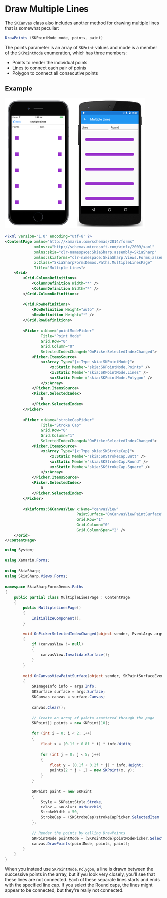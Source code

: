 
# Draw Multiple Lines


The `SKCanvas` class also includes another method for drawing multiple lines that is somewhat peculiar:

```C#
DrawPoints (SKPointMode mode, points, paint)
```

The points parameter is an array of `SKPoint` values and mode is a member of the `SKPointMode` enumeration, which has three members:

- Points to render the individual points
- Lines to connect each pair of points
- Polygon to connect all consecutive points

## Example

<img src="../resources/multiplelines-large.png" width=450>

```xml
<?xml version="1.0" encoding="utf-8" ?>
<ContentPage xmlns="http://xamarin.com/schemas/2014/forms"
             xmlns:x="http://schemas.microsoft.com/winfx/2009/xaml"
             xmlns:skia="clr-namespace:SkiaSharp;assembly=SkiaSharp"
             xmlns:skiaforms="clr-namespace:SkiaSharp.Views.Forms;assembly=SkiaSharp.Views.Forms"
             x:Class="SkiaSharpFormsDemos.Paths.MultipleLinesPage"
             Title="Multiple Lines">
    <Grid>
        <Grid.ColumnDefinitions>
            <ColumnDefinition Width="*" />
            <ColumnDefinition Width="*" />
        </Grid.ColumnDefinitions>

        <Grid.RowDefinitions>
            <RowDefinition Height="Auto" />
            <RowDefinition Height="*" />
        </Grid.RowDefinitions>

        <Picker x:Name="pointModePicker"
                Title="Point Mode"
                Grid.Row="0"
                Grid.Column="0"
                SelectedIndexChanged="OnPickerSelectedIndexChanged">
            <Picker.ItemsSource>
                <x:Array Type="{x:Type skia:SKPointMode}">
                    <x:Static Member="skia:SKPointMode.Points" />
                    <x:Static Member="skia:SKPointMode.Lines" />
                    <x:Static Member="skia:SKPointMode.Polygon" />
                </x:Array>
            </Picker.ItemsSource>
            <Picker.SelectedIndex>
                0
            </Picker.SelectedIndex>
        </Picker>

        <Picker x:Name="strokeCapPicker"
                Title="Stroke Cap"
                Grid.Row="0"
                Grid.Column="1"
                SelectedIndexChanged="OnPickerSelectedIndexChanged">
            <Picker.ItemsSource>
                <x:Array Type="{x:Type skia:SKStrokeCap}">
                    <x:Static Member="skia:SKStrokeCap.Butt" />
                    <x:Static Member="skia:SKStrokeCap.Round" />
                    <x:Static Member="skia:SKStrokeCap.Square" />
                </x:Array>
            </Picker.ItemsSource>
            <Picker.SelectedIndex>
                0
            </Picker.SelectedIndex>
        </Picker>

        <skiaforms:SKCanvasView x:Name="canvasView"
                                PaintSurface="OnCanvasViewPaintSurface"
                                Grid.Row="1"
                                Grid.Column="0"
                                Grid.ColumnSpan="2" />
    </Grid>
</ContentPage>
```

```c#
using System;

using Xamarin.Forms;

using SkiaSharp;
using SkiaSharp.Views.Forms;

namespace SkiaSharpFormsDemos.Paths
{
    public partial class MultipleLinesPage : ContentPage
    {
        public MultipleLinesPage()
        {
            InitializeComponent();
        }

        void OnPickerSelectedIndexChanged(object sender, EventArgs args)
        {
            if (canvasView != null)
            {
                canvasView.InvalidateSurface();
            }
        }

        void OnCanvasViewPaintSurface(object sender, SKPaintSurfaceEventArgs args)
        {
            SKImageInfo info = args.Info;
            SKSurface surface = args.Surface;
            SKCanvas canvas = surface.Canvas;

            canvas.Clear();

            // Create an array of points scattered through the page
            SKPoint[] points = new SKPoint[10];

            for (int i = 0; i < 2; i++)
            {
                float x = (0.1f + 0.8f * i) * info.Width;

                for (int j = 0; j < 5; j++)
                {
                    float y = (0.1f + 0.2f * j) * info.Height;
                    points[2 * j + i] = new SKPoint(x, y);
                }
            }

            SKPaint paint = new SKPaint
            {
                Style = SKPaintStyle.Stroke,
                Color = SKColors.DarkOrchid,
                StrokeWidth = 50,
                StrokeCap = (SKStrokeCap)strokeCapPicker.SelectedItem
            };

            // Render the points by calling DrawPoints
            SKPointMode pointMode = (SKPointMode)pointModePicker.SelectedItem;
            canvas.DrawPoints(pointMode, points, paint);
        }
    }
}
```

When you instead use `SKPointMode.Polygon`, a line is drawn between the successive points in the array, but if you look very closely, you'll see that these lines are not connected. Each of these separate lines starts and ends with the specified line cap. If you select the Round caps, the lines might appear to be connected, but they're really not connected.